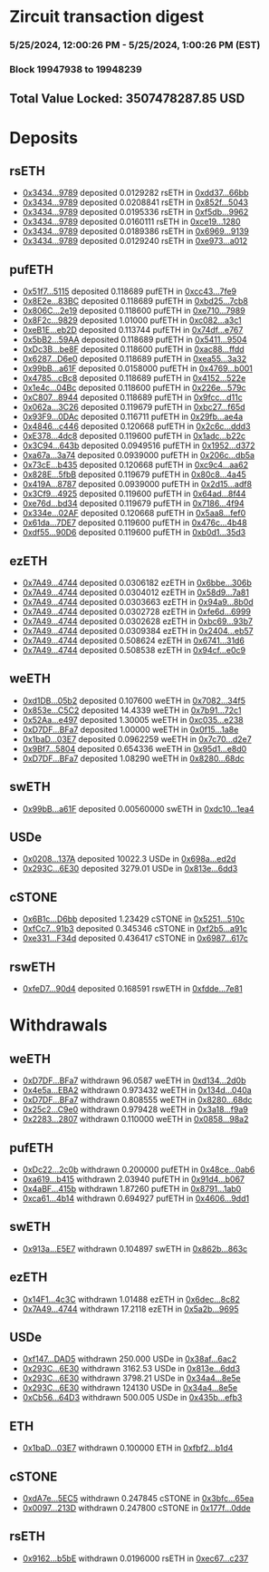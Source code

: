# Zircuit transaction digest
### 5/25/2024, 12:00:26 PM - 5/25/2024, 1:00:26 PM (EST)
### Block 19947938 to 19948239

## Total Value Locked: 3507478287.85 USD

# Deposits
## rsETH
- [0x3434...9789](https://etherscan.io/address/0x34349c5569e7B846c3558961552D2202760A9789) deposited 0.0129282 rsETH in [0xdd37...66bb](https://etherscan.io/tx/0x34349c5569e7B846c3558961552D2202760A9789)
- [0x3434...9789](https://etherscan.io/address/0x34349c5569e7B846c3558961552D2202760A9789) deposited 0.0208841 rsETH in [0x852f...5043](https://etherscan.io/tx/0x34349c5569e7B846c3558961552D2202760A9789)
- [0x3434...9789](https://etherscan.io/address/0x34349c5569e7B846c3558961552D2202760A9789) deposited 0.0195336 rsETH in [0xf5db...9962](https://etherscan.io/tx/0x34349c5569e7B846c3558961552D2202760A9789)
- [0x3434...9789](https://etherscan.io/address/0x34349c5569e7B846c3558961552D2202760A9789) deposited 0.0160111 rsETH in [0xce19...1280](https://etherscan.io/tx/0x34349c5569e7B846c3558961552D2202760A9789)
- [0x3434...9789](https://etherscan.io/address/0x34349c5569e7B846c3558961552D2202760A9789) deposited 0.0189386 rsETH in [0x6969...9139](https://etherscan.io/tx/0x34349c5569e7B846c3558961552D2202760A9789)
- [0x3434...9789](https://etherscan.io/address/0x34349c5569e7B846c3558961552D2202760A9789) deposited 0.0129240 rsETH in [0xe973...a012](https://etherscan.io/tx/0x34349c5569e7B846c3558961552D2202760A9789)
## pufETH
- [0x51f7...5115](https://etherscan.io/address/0x51f7e545d33336BF7feEEf9Fcc197796B5105115) deposited 0.118689 pufETH in [0xcc43...7fe9](https://etherscan.io/tx/0x51f7e545d33336BF7feEEf9Fcc197796B5105115)
- [0x8E2e...83BC](https://etherscan.io/address/0x8E2edC19e0100eF4782082E5Db0E9850b72d83BC) deposited 0.118689 pufETH in [0xbd25...7cb8](https://etherscan.io/tx/0x8E2edC19e0100eF4782082E5Db0E9850b72d83BC)
- [0x806C...2e19](https://etherscan.io/address/0x806C42E9339A997Fa7bc131A712210B5D13D2e19) deposited 0.118600 pufETH in [0xe710...7989](https://etherscan.io/tx/0x806C42E9339A997Fa7bc131A712210B5D13D2e19)
- [0x8F2c...9829](https://etherscan.io/address/0x8F2c951926C62fE0E5382c3d5f79aFc81C559829) deposited 1.01000 pufETH in [0xc082...a3c1](https://etherscan.io/tx/0x8F2c951926C62fE0E5382c3d5f79aFc81C559829)
- [0xeB1E...eb2D](https://etherscan.io/address/0xeB1EAbCB96a1cB4647Dd775d74c029b69ae4eb2D) deposited 0.113744 pufETH in [0x74df...e767](https://etherscan.io/tx/0xeB1EAbCB96a1cB4647Dd775d74c029b69ae4eb2D)
- [0x5bB2...59AA](https://etherscan.io/address/0x5bB28a55Fb31BBa2D65CED50EFeA1503911259AA) deposited 0.118689 pufETH in [0x5411...9504](https://etherscan.io/tx/0x5bB28a55Fb31BBa2D65CED50EFeA1503911259AA)
- [0xDc3B...be8F](https://etherscan.io/address/0xDc3B7c03fcEcCACD56dAEeab46565f894539be8F) deposited 0.118600 pufETH in [0xac88...ffdd](https://etherscan.io/tx/0xDc3B7c03fcEcCACD56dAEeab46565f894539be8F)
- [0x6287...D6e0](https://etherscan.io/address/0x628743086e6083A04F013a6106e14C80A252D6e0) deposited 0.118689 pufETH in [0xea55...3a32](https://etherscan.io/tx/0x628743086e6083A04F013a6106e14C80A252D6e0)
- [0x99bB...a61F](https://etherscan.io/address/0x99bBfC6FcE12fd4713c50aF2D12d38369c4Ba61F) deposited 0.0158000 pufETH in [0x4769...b001](https://etherscan.io/tx/0x99bBfC6FcE12fd4713c50aF2D12d38369c4Ba61F)
- [0x4785...cBc8](https://etherscan.io/address/0x478506dB2e204B97CaC0429A90ee6163805EcBc8) deposited 0.118689 pufETH in [0x4152...522e](https://etherscan.io/tx/0x478506dB2e204B97CaC0429A90ee6163805EcBc8)
- [0x1e4c...04Bc](https://etherscan.io/address/0x1e4c2d22463438Ab285Ae63a19915438221F04Bc) deposited 0.118600 pufETH in [0x226e...579c](https://etherscan.io/tx/0x1e4c2d22463438Ab285Ae63a19915438221F04Bc)
- [0xC807...8944](https://etherscan.io/address/0xC8072Bf630Fe9963312778Af5665D210DBA58944) deposited 0.118689 pufETH in [0x9fcc...d11c](https://etherscan.io/tx/0xC8072Bf630Fe9963312778Af5665D210DBA58944)
- [0x062a...3C26](https://etherscan.io/address/0x062a5C7b1e8c0c3e3BF4e24987D2f7Da1E223C26) deposited 0.119679 pufETH in [0xbc27...f65d](https://etherscan.io/tx/0x062a5C7b1e8c0c3e3BF4e24987D2f7Da1E223C26)
- [0x93F9...0DAc](https://etherscan.io/address/0x93F91542Fd33fADf26bD4c6068410Ed119150DAc) deposited 0.116711 pufETH in [0x29fb...ae4a](https://etherscan.io/tx/0x93F91542Fd33fADf26bD4c6068410Ed119150DAc)
- [0x4846...c446](https://etherscan.io/address/0x4846C15861080a843F15B3d06934FbddA54Dc446) deposited 0.120668 pufETH in [0x2c6c...ddd3](https://etherscan.io/tx/0x4846C15861080a843F15B3d06934FbddA54Dc446)
- [0xE378...4dc8](https://etherscan.io/address/0xE378AAA617fCCc0Fc531776F8e6D65D1f2D34dc8) deposited 0.119600 pufETH in [0x1adc...b22c](https://etherscan.io/tx/0xE378AAA617fCCc0Fc531776F8e6D65D1f2D34dc8)
- [0x3C94...643b](https://etherscan.io/address/0x3C9490e8AE88A47dD6a4E92fA9eF17948A5f643b) deposited 0.0949516 pufETH in [0x1952...d372](https://etherscan.io/tx/0x3C9490e8AE88A47dD6a4E92fA9eF17948A5f643b)
- [0xa67a...3a74](https://etherscan.io/address/0xa67a92d7CfbDeF2513dcc96f39880CF764E53a74) deposited 0.0939000 pufETH in [0x206c...db5a](https://etherscan.io/tx/0xa67a92d7CfbDeF2513dcc96f39880CF764E53a74)
- [0x73cE...b435](https://etherscan.io/address/0x73cE0592cd6bA1c23aEb94aD5296680FFD6eb435) deposited 0.120668 pufETH in [0xc9c4...aa62](https://etherscan.io/tx/0x73cE0592cd6bA1c23aEb94aD5296680FFD6eb435)
- [0x828E...5fbB](https://etherscan.io/address/0x828ED57C77358f25AD66c13AcB53F66b5f485fbB) deposited 0.119679 pufETH in [0x80c8...4a45](https://etherscan.io/tx/0x828ED57C77358f25AD66c13AcB53F66b5f485fbB)
- [0x419A...8787](https://etherscan.io/address/0x419AdC3173d0e7B708507C72a7BFB6CB9a7b8787) deposited 0.0939000 pufETH in [0x2d15...adf8](https://etherscan.io/tx/0x419AdC3173d0e7B708507C72a7BFB6CB9a7b8787)
- [0x3Cf9...4925](https://etherscan.io/address/0x3Cf97Ea1435a0F52521e32bAA95811bA9dB74925) deposited 0.119600 pufETH in [0x64ad...8f44](https://etherscan.io/tx/0x3Cf97Ea1435a0F52521e32bAA95811bA9dB74925)
- [0xe76d...bd34](https://etherscan.io/address/0xe76d2856f61bf5c296E084f84BAeD7070b3Abd34) deposited 0.119679 pufETH in [0x7186...4f94](https://etherscan.io/tx/0xe76d2856f61bf5c296E084f84BAeD7070b3Abd34)
- [0x334e...02AF](https://etherscan.io/address/0x334e80B761230ee4F8e440824AD5a1f7913D02AF) deposited 0.120668 pufETH in [0x5aa8...fef0](https://etherscan.io/tx/0x334e80B761230ee4F8e440824AD5a1f7913D02AF)
- [0x61da...7DE7](https://etherscan.io/address/0x61da822400c56484BD419A94ba62719418977DE7) deposited 0.119600 pufETH in [0x476c...4b48](https://etherscan.io/tx/0x61da822400c56484BD419A94ba62719418977DE7)
- [0xdf55...90D6](https://etherscan.io/address/0xdf556F16E682283E9364087D7aa8492D50FD90D6) deposited 0.119600 pufETH in [0xb0d1...35d3](https://etherscan.io/tx/0xdf556F16E682283E9364087D7aa8492D50FD90D6)
## ezETH
- [0x7A49...4744](https://etherscan.io/address/0x7A493Be5c2ce014cD049Bf178a1ac0Db1B434744) deposited 0.0306182 ezETH in [0x6bbe...306b](https://etherscan.io/tx/0x7A493Be5c2ce014cD049Bf178a1ac0Db1B434744)
- [0x7A49...4744](https://etherscan.io/address/0x7A493Be5c2ce014cD049Bf178a1ac0Db1B434744) deposited 0.0304012 ezETH in [0x58d9...7a81](https://etherscan.io/tx/0x7A493Be5c2ce014cD049Bf178a1ac0Db1B434744)
- [0x7A49...4744](https://etherscan.io/address/0x7A493Be5c2ce014cD049Bf178a1ac0Db1B434744) deposited 0.0303663 ezETH in [0x94a9...8b0d](https://etherscan.io/tx/0x7A493Be5c2ce014cD049Bf178a1ac0Db1B434744)
- [0x7A49...4744](https://etherscan.io/address/0x7A493Be5c2ce014cD049Bf178a1ac0Db1B434744) deposited 0.0302728 ezETH in [0xfe6d...6999](https://etherscan.io/tx/0x7A493Be5c2ce014cD049Bf178a1ac0Db1B434744)
- [0x7A49...4744](https://etherscan.io/address/0x7A493Be5c2ce014cD049Bf178a1ac0Db1B434744) deposited 0.0302628 ezETH in [0xbc69...93b7](https://etherscan.io/tx/0x7A493Be5c2ce014cD049Bf178a1ac0Db1B434744)
- [0x7A49...4744](https://etherscan.io/address/0x7A493Be5c2ce014cD049Bf178a1ac0Db1B434744) deposited 0.0309384 ezETH in [0x2404...eb57](https://etherscan.io/tx/0x7A493Be5c2ce014cD049Bf178a1ac0Db1B434744)
- [0x7A49...4744](https://etherscan.io/address/0x7A493Be5c2ce014cD049Bf178a1ac0Db1B434744) deposited 0.508624 ezETH in [0x6741...31d6](https://etherscan.io/tx/0x7A493Be5c2ce014cD049Bf178a1ac0Db1B434744)
- [0x7A49...4744](https://etherscan.io/address/0x7A493Be5c2ce014cD049Bf178a1ac0Db1B434744) deposited 0.508538 ezETH in [0x94cf...e0c9](https://etherscan.io/tx/0x7A493Be5c2ce014cD049Bf178a1ac0Db1B434744)
## weETH
- [0xd1DB...05b2](https://etherscan.io/address/0xd1DBf7E8F25Aa3AE1D366Ae531E17267D37205b2) deposited 0.107600 weETH in [0x7082...34f5](https://etherscan.io/tx/0xd1DBf7E8F25Aa3AE1D366Ae531E17267D37205b2)
- [0x853e...C5C2](https://etherscan.io/address/0x853e68fe6495Ccf488691e37f1aba14eCaEfC5C2) deposited 14.4339 weETH in [0x7b91...72c1](https://etherscan.io/tx/0x853e68fe6495Ccf488691e37f1aba14eCaEfC5C2)
- [0x52Aa...e497](https://etherscan.io/address/0x52Aa899454998Be5b000Ad077a46Bbe360F4e497) deposited 1.30005 weETH in [0xc035...e238](https://etherscan.io/tx/0x52Aa899454998Be5b000Ad077a46Bbe360F4e497)
- [0xD7DF...BFa7](https://etherscan.io/address/0xD7DF7E085214743530afF339aFC420c7c720BFa7) deposited 1.00000 weETH in [0x0f15...1a8e](https://etherscan.io/tx/0xD7DF7E085214743530afF339aFC420c7c720BFa7)
- [0x1baD...03E7](https://etherscan.io/address/0x1baD2608f2c2db18c2A73D19ACbcf9F95fd003E7) deposited 0.0962259 weETH in [0x7c70...d2e7](https://etherscan.io/tx/0x1baD2608f2c2db18c2A73D19ACbcf9F95fd003E7)
- [0x9Bf7...5804](https://etherscan.io/address/0x9Bf726Cf7aF0259001120E256835A9301Ae55804) deposited 0.654336 weETH in [0x95d1...e8d0](https://etherscan.io/tx/0x9Bf726Cf7aF0259001120E256835A9301Ae55804)
- [0xD7DF...BFa7](https://etherscan.io/address/0xD7DF7E085214743530afF339aFC420c7c720BFa7) deposited 1.08290 weETH in [0x8280...68dc](https://etherscan.io/tx/0xD7DF7E085214743530afF339aFC420c7c720BFa7)
## swETH
- [0x99bB...a61F](https://etherscan.io/address/0x99bBfC6FcE12fd4713c50aF2D12d38369c4Ba61F) deposited 0.00560000 swETH in [0xdc10...1ea4](https://etherscan.io/tx/0x99bBfC6FcE12fd4713c50aF2D12d38369c4Ba61F)
## USDe
- [0x0208...137A](https://etherscan.io/address/0x0208E9376dE7185f18c8A63b563D8ab73A1E137A) deposited 10022.3 USDe in [0x698a...ed2d](https://etherscan.io/tx/0x0208E9376dE7185f18c8A63b563D8ab73A1E137A)
- [0x293C...6E30](https://etherscan.io/address/0x293C6937D8D82e05B01335F7B33FBA0c8e256E30) deposited 3279.01 USDe in [0x813e...6dd3](https://etherscan.io/tx/0x293C6937D8D82e05B01335F7B33FBA0c8e256E30)
## cSTONE
- [0x6B1c...D6bb](https://etherscan.io/address/0x6B1cf6d736c107630c40C7ba7bb652821F6DD6bb) deposited 1.23429 cSTONE in [0x5251...510c](https://etherscan.io/tx/0x6B1cf6d736c107630c40C7ba7bb652821F6DD6bb)
- [0xfCc7...91b3](https://etherscan.io/address/0xfCc703cc9D0b36668ae1530A30f2c4da57Bb91b3) deposited 0.345346 cSTONE in [0xf2b5...a91c](https://etherscan.io/tx/0xfCc703cc9D0b36668ae1530A30f2c4da57Bb91b3)
- [0xe331...F34d](https://etherscan.io/address/0xe33194803414DFB66D5d6cB1274dA3756353F34d) deposited 0.436417 cSTONE in [0x6987...617c](https://etherscan.io/tx/0xe33194803414DFB66D5d6cB1274dA3756353F34d)
## rswETH
- [0xfeD7...90d4](https://etherscan.io/address/0xfeD70Da796916f989bCbc5F217E4d4cA405190d4) deposited 0.168591 rswETH in [0xfdde...7e81](https://etherscan.io/tx/0xfeD70Da796916f989bCbc5F217E4d4cA405190d4)
# Withdrawals
## weETH
- [0xD7DF...BFa7](https://etherscan.io/address/0xD7DF7E085214743530afF339aFC420c7c720BFa7) withdrawn 96.0587 weETH in [0xd134...2d0b](https://etherscan.io/tx/0xD7DF7E085214743530afF339aFC420c7c720BFa7)
- [0x4e5a...EBA2](https://etherscan.io/address/0x4e5a5bb7d48779247b71aF540A27AcC518AbEBA2) withdrawn 0.973432 weETH in [0x134d...040a](https://etherscan.io/tx/0x4e5a5bb7d48779247b71aF540A27AcC518AbEBA2)
- [0xD7DF...BFa7](https://etherscan.io/address/0xD7DF7E085214743530afF339aFC420c7c720BFa7) withdrawn 0.808555 weETH in [0x8280...68dc](https://etherscan.io/tx/0xD7DF7E085214743530afF339aFC420c7c720BFa7)
- [0x25c2...C9e0](https://etherscan.io/address/0x25c24De48d6BB4808947d1e61067A2d3afc0C9e0) withdrawn 0.979428 weETH in [0x3a18...f9a9](https://etherscan.io/tx/0x25c24De48d6BB4808947d1e61067A2d3afc0C9e0)
- [0x2283...2807](https://etherscan.io/address/0x2283e40A543c452752b1738F315EDe03531E2807) withdrawn 0.110000 weETH in [0x0858...98a2](https://etherscan.io/tx/0x2283e40A543c452752b1738F315EDe03531E2807)
## pufETH
- [0xDc22...2c0b](https://etherscan.io/address/0xDc22016C7fA40c93588Fe4ad65D96Fcc99a62c0b) withdrawn 0.200000 pufETH in [0x48ce...0ab6](https://etherscan.io/tx/0xDc22016C7fA40c93588Fe4ad65D96Fcc99a62c0b)
- [0xa619...b415](https://etherscan.io/address/0xa6198Dc45cca77a4aAf2B79BF88520141d07b415) withdrawn 2.03940 pufETH in [0x91d4...b067](https://etherscan.io/tx/0xa6198Dc45cca77a4aAf2B79BF88520141d07b415)
- [0x4aBF...415b](https://etherscan.io/address/0x4aBFe52B00214390Ff878674A1d6D9C90c49415b) withdrawn 1.87260 pufETH in [0x8791...1ab0](https://etherscan.io/tx/0x4aBFe52B00214390Ff878674A1d6D9C90c49415b)
- [0xca61...4b14](https://etherscan.io/address/0xca61AC437F00Cbe6167e38b4301227C806E74b14) withdrawn 0.694927 pufETH in [0x4606...9dd1](https://etherscan.io/tx/0xca61AC437F00Cbe6167e38b4301227C806E74b14)
## swETH
- [0x913a...E5E7](https://etherscan.io/address/0x913a688Ed333bB8D4D3d174CD4B0A55201a2E5E7) withdrawn 0.104897 swETH in [0x862b...863c](https://etherscan.io/tx/0x913a688Ed333bB8D4D3d174CD4B0A55201a2E5E7)
## ezETH
- [0x14F1...4c3C](https://etherscan.io/address/0x14F1aE9087c7B3992835cb2FC6C8D7B500d34c3C) withdrawn 1.01488 ezETH in [0x6dec...8c82](https://etherscan.io/tx/0x14F1aE9087c7B3992835cb2FC6C8D7B500d34c3C)
- [0x7A49...4744](https://etherscan.io/address/0x7A493Be5c2ce014cD049Bf178a1ac0Db1B434744) withdrawn 17.2118 ezETH in [0x5a2b...9695](https://etherscan.io/tx/0x7A493Be5c2ce014cD049Bf178a1ac0Db1B434744)
## USDe
- [0xf147...DAD5](https://etherscan.io/address/0xf14729358C35E7a024639Ea97Aa991B2d577DAD5) withdrawn 250.000 USDe in [0x38af...6ac2](https://etherscan.io/tx/0xf14729358C35E7a024639Ea97Aa991B2d577DAD5)
- [0x293C...6E30](https://etherscan.io/address/0x293C6937D8D82e05B01335F7B33FBA0c8e256E30) withdrawn 3162.53 USDe in [0x813e...6dd3](https://etherscan.io/tx/0x293C6937D8D82e05B01335F7B33FBA0c8e256E30)
- [0x293C...6E30](https://etherscan.io/address/0x293C6937D8D82e05B01335F7B33FBA0c8e256E30) withdrawn 3798.21 USDe in [0x34a4...8e5e](https://etherscan.io/tx/0x293C6937D8D82e05B01335F7B33FBA0c8e256E30)
- [0x293C...6E30](https://etherscan.io/address/0x293C6937D8D82e05B01335F7B33FBA0c8e256E30) withdrawn 124130 USDe in [0x34a4...8e5e](https://etherscan.io/tx/0x293C6937D8D82e05B01335F7B33FBA0c8e256E30)
- [0xCb56...64D3](https://etherscan.io/address/0xCb56792d44defdB67C4F364da274e8d0D4a364D3) withdrawn 500.005 USDe in [0x435b...efb3](https://etherscan.io/tx/0xCb56792d44defdB67C4F364da274e8d0D4a364D3)
## ETH
- [0x1baD...03E7](https://etherscan.io/address/0x1baD2608f2c2db18c2A73D19ACbcf9F95fd003E7) withdrawn 0.100000 ETH in [0xfbf2...b1d4](https://etherscan.io/tx/0x1baD2608f2c2db18c2A73D19ACbcf9F95fd003E7)
## cSTONE
- [0xdA7e...5EC5](https://etherscan.io/address/0xdA7efF481AfD2DAB12e01839646F22C8b44A5EC5) withdrawn 0.247845 cSTONE in [0x3bfc...65ea](https://etherscan.io/tx/0xdA7efF481AfD2DAB12e01839646F22C8b44A5EC5)
- [0x0097...213D](https://etherscan.io/address/0x009787006bc217B7e37A1F28D65e6227a494213D) withdrawn 0.247800 cSTONE in [0x177f...0dde](https://etherscan.io/tx/0x009787006bc217B7e37A1F28D65e6227a494213D)
## rsETH
- [0x9162...b5bE](https://etherscan.io/address/0x91628188530F7B93919C81eb4D5dFE9D93ECb5bE) withdrawn 0.0196000 rsETH in [0xec67...c237](https://etherscan.io/tx/0x91628188530F7B93919C81eb4D5dFE9D93ECb5bE)
